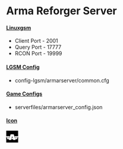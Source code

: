 # Arma Reforger Server
#### [Linuxgsm](https://linuxgsm.com/servers/armarserver/)
  * Client Port - 2001
  * Query Port - 17777
  * RCON Port - 19999
  
#### [LGSM Config](https://github.com/GameServerManagers/LinuxGSM/tree/master/lgsm/config-default/config-lgsm/armarserver)
  * config-lgsm/armarserver/common.cfg

#### [Game Configs](https://github.com/GameServerManagers/Game-Server-Configs/tree/main/armar)
  * serverfiles/armarserver_config.json

#### [Icon](../icons/armar-icon.png)
![](../icons/armar-icon.png)